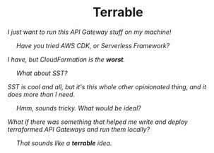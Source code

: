 <h1 style="text-align: center">
    Terrable
</h1>

<div style="max-width: 500px; margin: 0 auto; font-style: italic;">
    <p style="margin-left: 0; margin-right: 20px;">I just want to run this API Gateway stuff on my machine!</p>
    <p style="margin-left: 20px; margin-right: 0;">Have you tried AWS CDK, or Serverless Framework?</p>
    <p style="margin-left: 0; margin-right: 20px;">I have, but CloudFormation is the <strong>worst</strong>.</p>
    <p style="margin-left: 20px; margin-right: 0;">What about SST?</p>
    <p style="margin-left: 0; margin-right: 20px;">SST is cool and all, but it's this whole other opinionated thing, and it does more than I need.</p>
    <p style="margin-left: 20px; margin-right: 0;">Hmm, sounds tricky. What would be ideal?</p>
    <p style="margin-left: 0; margin-right: 20px;">What if there was something that helped me write and deploy terraformed API Gateways and run them locally?</p>
    <p style="margin-left: 20px; margin-right: 0;">That sounds like a <strong>terrable</strong> idea.</p>
</div>
